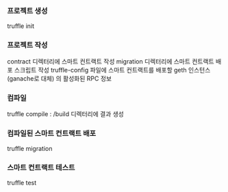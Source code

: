 ### 프로젝트 생성
truffle init

### 프로젝트 작성
contract 디렉터리에 스마트 컨트랙트 작성
migration 디렉터리에 스마트 컨트랙트 배포 스크립트 작성
truffle-config 파일에 스마트 컨트랙트를 배포할 geth 인스턴스(ganache로 대체) 의 활성화된 RPC 정보

### 컴파일
truffle compile : /build 디렉터리에 결과 생성

### 컴파일된 스마트 컨트랙트 배포
truffle migration

### 스마트 컨트랙트 테스트
truffle test
